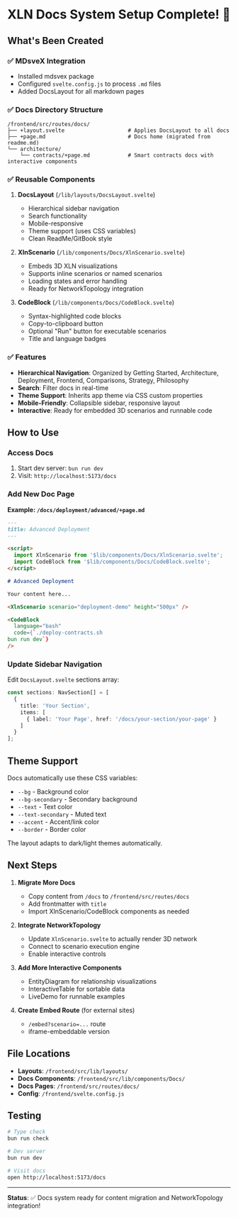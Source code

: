 # XLN Docs System Setup Complete! 🎉

## What's Been Created

### ✅ MDsveX Integration
- Installed mdsvex package
- Configured `svelte.config.js` to process `.md` files
- Added DocsLayout for all markdown pages

### ✅ Docs Directory Structure
```
/frontend/src/routes/docs/
├── +layout.svelte                    # Applies DocsLayout to all docs
├── +page.md                          # Docs home (migrated from readme.md)
└── architecture/
    └── contracts/+page.md            # Smart contracts docs with interactive components
```

### ✅ Reusable Components
1. **DocsLayout** (`/lib/layouts/DocsLayout.svelte`)
   - Hierarchical sidebar navigation
   - Search functionality
   - Mobile-responsive
   - Theme support (uses CSS variables)
   - Clean ReadMe/GitBook style

2. **XlnScenario** (`/lib/components/Docs/XlnScenario.svelte`)
   - Embeds 3D XLN visualizations
   - Supports inline scenarios or named scenarios
   - Loading states and error handling
   - Ready for NetworkTopology integration

3. **CodeBlock** (`/lib/components/Docs/CodeBlock.svelte`)
   - Syntax-highlighted code blocks
   - Copy-to-clipboard button
   - Optional "Run" button for executable scenarios
   - Title and language badges

### ✅ Features
- **Hierarchical Navigation**: Organized by Getting Started, Architecture, Deployment, Frontend, Comparisons, Strategy, Philosophy
- **Search**: Filter docs in real-time
- **Theme Support**: Inherits app theme via CSS custom properties
- **Mobile-Friendly**: Collapsible sidebar, responsive layout
- **Interactive**: Ready for embedded 3D scenarios and runnable code

## How to Use

### Access Docs
1. Start dev server: `bun run dev`
2. Visit: `http://localhost:5173/docs`

### Add New Doc Page

**Example: `/docs/deployment/advanced/+page.md`**
```markdown
---
title: Advanced Deployment
---

<script>
  import XlnScenario from '$lib/components/Docs/XlnScenario.svelte';
  import CodeBlock from '$lib/components/Docs/CodeBlock.svelte';
</script>

# Advanced Deployment

Your content here...

<XlnScenario scenario="deployment-demo" height="500px" />

<CodeBlock
  language="bash"
  code={`./deploy-contracts.sh
bun run dev`}
/>
```

### Update Sidebar Navigation

Edit `DocsLayout.svelte` sections array:
```typescript
const sections: NavSection[] = [
  {
    title: 'Your Section',
    items: [
      { label: 'Your Page', href: '/docs/your-section/your-page' }
    ]
  }
];
```

## Theme Support

Docs automatically use these CSS variables:
- `--bg` - Background color
- `--bg-secondary` - Secondary background
- `--text` - Text color
- `--text-secondary` - Muted text
- `--accent` - Accent/link color
- `--border` - Border color

The layout adapts to dark/light themes automatically.

## Next Steps

1. **Migrate More Docs**
   - Copy content from `/docs` to `/frontend/src/routes/docs`
   - Add frontmatter with `title`
   - Import XlnScenario/CodeBlock components as needed

2. **Integrate NetworkTopology**
   - Update `XlnScenario.svelte` to actually render 3D network
   - Connect to scenario execution engine
   - Enable interactive controls

3. **Add More Interactive Components**
   - EntityDiagram for relationship visualizations
   - InteractiveTable for sortable data
   - LiveDemo for runnable examples

4. **Create Embed Route** (for external sites)
   - `/embed?scenario=...` route
   - iframe-embeddable version

## File Locations

- **Layouts**: `/frontend/src/lib/layouts/`
- **Docs Components**: `/frontend/src/lib/components/Docs/`
- **Docs Pages**: `/frontend/src/routes/docs/`
- **Config**: `/frontend/svelte.config.js`

## Testing

```bash
# Type check
bun run check

# Dev server
bun run dev

# Visit docs
open http://localhost:5173/docs
```

---

**Status**: ✅ Docs system ready for content migration and NetworkTopology integration!
